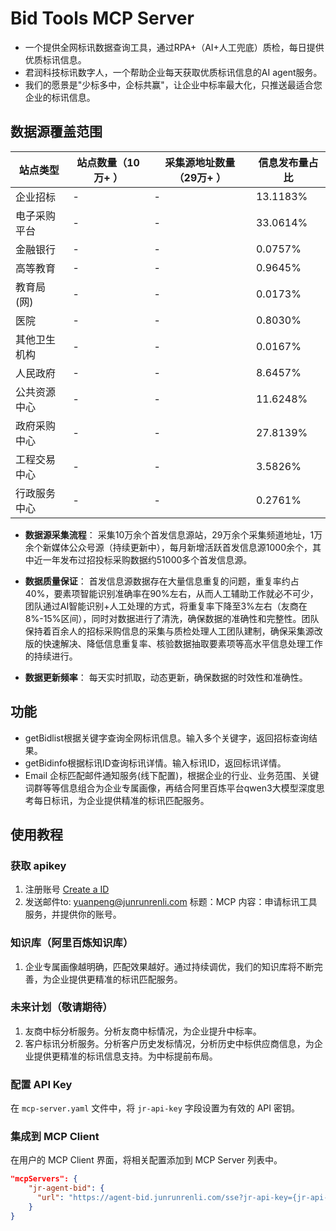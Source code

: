 # Bid Tools MCP Server

- 一个提供全网标讯数据查询工具，通过RPA+（AI+人工兜底）质检，每日提供优质标讯信息。
- 君润科技标讯数字人，一个帮助企业每天获取优质标讯信息的AI agent服务。
- 我们的愿景是"少标多中，企标共赢"，让企业中标率最大化，只推送最适合您企业的标讯信息。

## 数据源覆盖范围

| 站点类型         | 站点数量（10万+ ） | 采集源地址数量（29万+ ） | 信息发布量占比 |
|------------------|----------|------------|----------------|
| 企业招标         | -        |-           | 13.1183%       |
| 电子采购平台     | -        | -          | 33.0614%       |
| 金融银行         | -        | -          | 0.0757%        |
| 高等教育         | -        | -          | 0.9645%        |
| 教育局(网)       | -        | -          | 0.0173%        |
| 医院             | -        | -          | 0.8030%        |
| 其他卫生机构     | -        | -          | 0.0167%        |
| 人民政府         | -        | -          | 8.6457%        |
| 公共资源中心     | -        | -          | 11.6248%       |
| 政府采购中心     | -        | -          | 27.8139%       |
| 工程交易中心     | -        | -          | 3.5826%        |
| 行政服务中心     | -        | -          | 0.2761%        |


- **数据源采集流程**：
采集10万余个首发信息源站，29万余个采集频道地址，1万余个新媒体公众号源（持续更新中），每月新增活跃首发信息源1000余个，其中近一年发布过招投标采购数据约51000多个首发信息源。

- **数据质量保证**：
首发信息源数据存在大量信息重复的问题，重复率约占40%，要素项智能识别准确率在90%左右，从而人工辅助工作就必不可少，团队通过AI智能识别+人工处理的方式，将重复率下降至3%左右（友商在8%-15%区间），同时对数据进行了清洗，确保数据的准确性和完整性。团队保持着百余人的招标采购信息的采集与质检处理人工团队建制，确保采集源改版的快速解决、降低信息重复率、核验数据抽取要素项等高水平信息处理工作的持续进行。

- **数据更新频率**：
每天实时抓取，动态更新，确保数据的时效性和准确性。



## 功能

- getBidlist根据关键字查询全网标讯信息。输入多个关键字，返回招标查询结果。
- getBidinfo根据标讯ID查询标讯详情。输入标讯ID，返回标讯详情。
- Email 企标匹配邮件通知服务(线下配置)，根据企业的行业、业务范围、关键词群等等信息组合为企业专属画像，再结合阿里百炼平台qwen3大模型深度思考每日标讯，为企业提供精准的标讯匹配服务。

## 使用教程

### 获取 apikey
1. 注册账号 [Create a  ID](https://agent.junrunrenli.com/#/index?src=higress)
2. 发送邮件to: yuanpeng@junrunrenli.com   标题：MCP  内容：申请标讯工具服务，并提供你的账号。

### 知识库（阿里百炼知识库）
1. 企业专属画像越明确，匹配效果越好。通过持续调优，我们的知识库将不断完善，为企业提供更精准的标讯匹配服务。

### 未来计划（敬请期待）
1. 友商中标分析服务。分析友商中标情况，为企业提升中标率。
2. 客户标讯分析服务。分析客户历史发标情况，分析历史中标供应商信息，为企业提供更精准的标讯信息支持。为中标提前布局。

### 配置 API Key

在 `mcp-server.yaml` 文件中，将 `jr-api-key` 字段设置为有效的 API 密钥。

### 集成到 MCP Client

在用户的 MCP Client 界面，将相关配置添加到 MCP Server 列表中。

```json
"mcpServers": {
    "jr-agent-bid": {
      "url": "https://agent-bid.junrunrenli.com/sse?jr-api-key={jr-api-key}",
    }
}